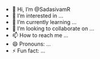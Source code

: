- 👋 Hi, I’m @SadasivamR
- 👀 I’m interested in ...
- 🌱 I’m currently learning ...
- 💞️ I’m looking to collaborate on ...
- 📫 How to reach me ...
- 😄 Pronouns: ...
- ⚡ Fun fact: ...

<!---
SadasivamR/SadasivamR is a ✨ special ✨ repository because its `README.md` (this file) appears on your GitHub profile.
You can click the Preview link to take a look at your changes.
--->
